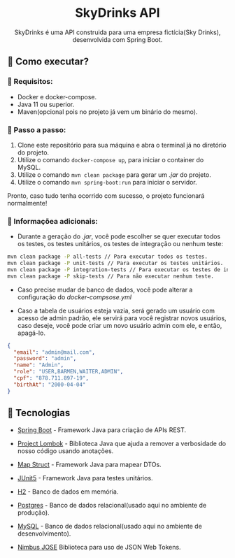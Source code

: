 <h1 align="center">SkyDrinks API</h1>

<p align="center">
    SkyDrinks é uma API construida para uma empresa fictícia(Sky Drinks), desenvolvida com Spring Boot.   
</p>

## :wrench: Como executar?

### :mag_right: Requisitos:

* Docker e docker-compose.
* Java 11 ou superior.
* Maven(opcional pois no projeto já vem um binário do mesmo).

### :athletic_shoe: Passo a passo:

1. Clone este repositório para sua máquina e abra o terminal já no diretório do projeto. 
2. Utilize o comando `docker-compose up`, para iniciar o container do MySQL.
3. Utilize o comando `mvn clean package` para gerar um *.jar* do projeto.
4. Utilize o comando `mvn spring-boot:run` para iniciar o servidor.

Pronto, caso tudo tenha ocorrido com sucesso, o projeto funcionará normalmente!

### :paperclip: Informaçõea adicionais:

* Durante a geração do *.jar*, você pode escolher se quer executar todos os testes, os testes unitários, os testes de integração ou nenhum teste:

```bash
mvn clean package -P all-tests // Para executar todos os testes.
mvn clean package -P unit-tests // Para executar os testes unitários.
mvn clean package -P integration-tests // Para executar os testes de integração. 
mvn clean package -P skip-tests // Para não executar nenhum teste.
```

* Caso precise mudar de banco de dados, você pode alterar a configuração do *docker-compsose.yml*

* Caso a tabela de usuários esteja vazia, será gerado um usuário com acesso de admin padrão, ele servirá para você registrar novos usuários, caso deseje, você pode criar um novo usuário admin com ele, e então, apagá-lo.

```json
{
  "email": "admin@mail.com",
  "password": "admin",
  "name": "Admin",
  "role": "USER,BARMEN,WAITER,ADMIN",
  "cpf": "878.711.897-19",
  "birthAt": "2000-04-04"
}
```

## :rocket: Tecnologias

* [Spring Boot](https://spring.io/projects/spring-boot) - Framework Java para criação de APIs REST.

* [Project Lombok](https://projectlombok.org/) - Biblioteca Java que ajuda a remover a verbosidade do nosso código usando anotações.

* [Map Struct](https://mapstruct.org/) - Framework Java para mapear DTOs.

* [JUnit5](https://junit.org/junit5/) - Framework Java para testes unitários.

* [H2](http://www.h2database.com/html/features.html) - Banco de dados em memória.

* [Postgres](https://www.postgresql.org/) - Banco de dados relacional(usado aqui no ambiente de produção).

* [MySQL](https://www.mysql.com/) - Banco de dados relacional(usado aqui no ambiente de desenvolvimento).

* [Nimbus JOSE](https://mvnrepository.com/artifact/com.nimbusds/nimbus-jose-jwt) Biblioteca para uso de JSON Web Tokens.
